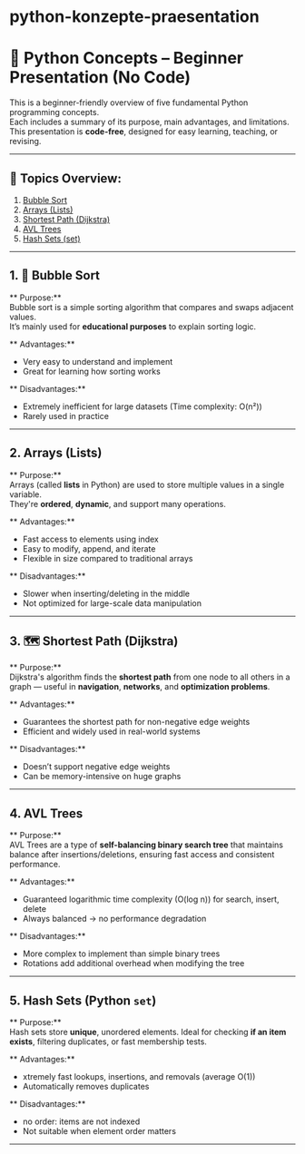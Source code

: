 # python-konzepte-praesentation
# 🐍 Python Concepts – Beginner Presentation (No Code)

This is a beginner-friendly overview of five fundamental Python programming concepts.  
Each includes a summary of its purpose, main advantages, and limitations.  
This presentation is **code-free**, designed for easy learning, teaching, or revising.

---

## 🧭 Topics Overview:

1. [ Bubble Sort](#1--bubble-sort)
2. [Arrays (Lists)](#2--arrays-lists)
3. [ Shortest Path (Dijkstra)](#3--shortest-path-dijkstra)
4. [ AVL Trees](#4--avl-trees)
5. [ Hash Sets (set)](#5--hash-sets-python-sets)

---

## 1. 🔁 Bubble Sort

** Purpose:**  
Bubble sort is a simple sorting algorithm that compares and swaps adjacent values.  
It’s mainly used for **educational purposes** to explain sorting logic.

** Advantages:**
- Very easy to understand and implement
- Great for learning how sorting works

** Disadvantages:**
- Extremely inefficient for large datasets (Time complexity: O(n²))
- Rarely used in practice

---

## 2.  Arrays (Lists)

** Purpose:**  
Arrays (called **lists** in Python) are used to store multiple values in a single variable.  
They're **ordered**, **dynamic**, and support many operations.

** Advantages:**
- Fast access to elements using index
- Easy to modify, append, and iterate
- Flexible in size compared to traditional arrays

** Disadvantages:**
- Slower when inserting/deleting in the middle
- Not optimized for large-scale data manipulation

---

## 3. 🗺 Shortest Path (Dijkstra)

** Purpose:**  
Dijkstra's algorithm finds the **shortest path** from one node to all others in a graph — useful in **navigation**, **networks**, and **optimization problems**.

** Advantages:**
- Guarantees the shortest path for non-negative edge weights
- Efficient and widely used in real-world systems

** Disadvantages:**
- Doesn’t support negative edge weights
- Can be memory-intensive on huge graphs

---

## 4.  AVL Trees

** Purpose:**  
AVL Trees are a type of **self-balancing binary search tree** that maintains balance after insertions/deletions, ensuring fast access and consistent performance.

** Advantages:**
- Guaranteed logarithmic time complexity (O(log n)) for search, insert, delete
- Always balanced → no performance degradation

** Disadvantages:**
- More complex to implement than simple binary trees
- Rotations add additional overhead when modifying the tree

---

## 5. Hash Sets (Python `set`)

** Purpose:**  
Hash sets store **unique**, unordered elements. Ideal for checking **if an item exists**, filtering duplicates, or fast membership tests.

** Advantages:**
- xtremely fast lookups, insertions, and removals (average O(1))
- Automatically removes duplicates

** Disadvantages:**
- no order: items are not indexed
- Not suitable when element order matters

---



